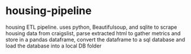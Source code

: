 # housing-pipeline
 housing ETL pipeline.  uses python, Beautifulsoup, and sqlite to scrape housing data from craigslist, parse extracted html to gather metrics and store in a pandas dataframe, convert the dataframe to a sql database and load the database into a local DB folder
